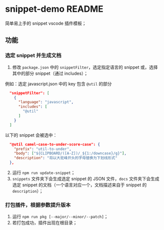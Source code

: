 # snippet-demo README

简单易上手的 snippet vscode 插件模板；

## 功能

### 选定 snippet 并生成文档

1. 修改 `package.json` 中的 `snippetFilter`，选定指定语言的 snippet 或，选择其中的部分 snippet（通过 includes）；

例如：选定 javascript.json 中的 key 包含 `@util` 的部分

```json
  "snippetFilter": [
    {
      "language": "javascript",
      "includes": [
        "@util"
      ]
    }
  ]
```

以下的 snippet 会被选中：

```json
  "@util camel-case-to-under-score-case": {
    "prefix": "util-to-under",
    "body": ["${CLIPBOARD/([A-Z])/_${1:/downcase}/g}"],
    "description": "将以大驼峰开头的字母替换为下划线形式"
  },
```

2. 运行 `npm run update-snippet`；
3. `snippets` 文件夹下会生成选定 snippet 的 JSON 文件，`docs` 文件夹下会生成选定 snippet 的文档（一个语言对应一个，文档描述来自于 snippet 的 `description`）；

### 打包插件，根据参数提升版本

1. 运行 `npm run pkg [--major/--minor/--patch]`；
2. 若打包成功，插件出现在根目录；
